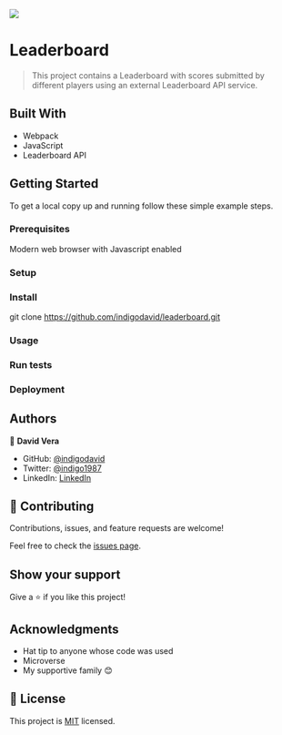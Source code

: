 ![](https://img.shields.io/badge/Microverse-blueviolet)

# Leaderboard

> This project contains a Leaderboard with scores submitted by different players using an external Leaderboard API service.

## Built With

- Webpack
- JavaScript
- Leaderboard API

## Getting Started

To get a local copy up and running follow these simple example steps.

### Prerequisites

Modern web browser with Javascript enabled

### Setup

### Install

git clone https://github.com/indigodavid/leaderboard.git

### Usage

### Run tests

### Deployment



## Authors

👤 **David Vera**

- GitHub: [@indigodavid](https://github.com/indigodavid)
- Twitter: [@indigo1987](https://twitter.com/indigo1987)
- LinkedIn: [LinkedIn](https://linkedin.com/in/david-vera-castillo-001b5756/)

## 🤝 Contributing

Contributions, issues, and feature requests are welcome!

Feel free to check the [issues page](../../issues/).

## Show your support

Give a ⭐️ if you like this project!

## Acknowledgments

- Hat tip to anyone whose code was used
- Microverse
- My supportive family 😊

## 📝 License

This project is [MIT](./MIT.md) licensed.
